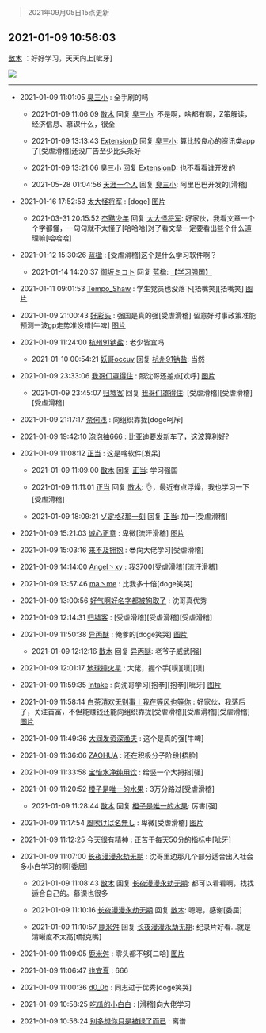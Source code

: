 > 2021年09月05日15点更新
<link rel="stylesheet" href="https://cdn.jsdelivr.net/gh/taotie6/sampleJSON@main/css/photo_show.css">


 ## 2021-01-09 10:56:03 

 [㪚木](https://www.coolapk.com/feed/24096964?shareKey=MmQ0MWQ1MjBkODc3NjEzMTc3YjM~) ：好好学习，天天向上[呲牙] 

<div class="album">
<img class="img-item" src="http://image.coolapk.com/feed/2021/0109/10/1081091_aef39fc8_0961_534@3278x2529.jpeg" />
</div>

 ------- 

- 2021-01-09 11:01:05 [臭三小](uid=1083129) : 全手刷的吗 

    - 2021-01-09 11:06:09 [㪚木](uid=1081091) 回复 [臭三小](uid=1083129): 不是啊，啥都有啊，Z策解读，经济信息、慕课什么，很全 

    - 2021-01-09 13:13:43 [ExtensionD](uid=1353715) 回复 [臭三小](uid=1083129): 算比较良心的资讯类app了[受虐滑稽]还没广告至少比头条好 

    - 2021-01-09 13:21:06 [臭三小](uid=1083129) 回复 [ExtensionD](uid=1353715): 也不看看谁开发的 

    - 2021-05-28 01:04:56 [天涯一个人](uid=3225865) 回复 [臭三小](uid=1083129): 阿里巴巴开发的[滑稽] 

- 2021-01-16 17:52:53 [太大怪将军](uid=1663357) : [doge] [图片](http://image.coolapk.com/feed/2021/0116/17/1663357_7d47b7b6_0772_5493@1064x2246.jpeg)

    - 2021-03-31 20:15:52 [杰黠少年](uid=925525) 回复 [太大怪将军](uid=1663357): 好家伙，我看文章一个个字都懂，一句句就不太懂了[哈哈哈]对了看文章一定要看出些个什么道理嘛[哈哈哈] 

- 2021-01-12 15:30:26 [蓝楹](uid=467567) : [受虐滑稽]这个是什么学习软件啊？ 

    - 2021-01-14 14:20:37 [御坂ミコト](uid=626304) 回复 [蓝楹](uid=467567): <a class="feed-link-url" href="http://www.coolapk.com/apk/cn.xuexi.android" title="学习强国" target="_blank" rel="nofollow">【学习强国】</a> 

- 2021-01-11 09:01:53 [Tempo_Shaw](uid=4334931) : 学生党员也没落下[捂嘴笑][捂嘴笑] [图片](http://image.coolapk.com/feed/2021/0111/09/4334931_98f7ac92_6912_2402@1052x951.jpeg)

- 2021-01-09 21:00:43 [好彩头](uid=1648440) : 强国是真的强[受虐滑稽]   留意好时事政策准能预测一波gp走势准没错[牛啤] [图片](http://image.coolapk.com/feed/2021/0109/21/1648440_24c79230_7241_858@1080x2160.jpeg)

- 2021-01-09 11:24:00 [杭州91钠盐](uid=3259505) : 老少皆宜吗 

    - 2021-01-10 00:54:21 [妖哥occuy](uid=1388591) 回复 [杭州91钠盐](uid=3259505): 当然 

- 2021-01-09 23:33:06 [我哥们罩得住](uid=1692329) : 照沈哥还差点[欢呼] [图片](http://image.coolapk.com/feed/2021/0109/23/1692329_81456a4e_6385_905@1080x2280.jpeg)

    - 2021-01-09 23:45:07 [归墟客](uid=3287587) 回复 [我哥们罩得住](uid=1692329): [受虐滑稽][受虐滑稽][受虐滑稽] 

- 2021-01-09 21:17:17 [奈何浅](uid=1884562) : 向组织靠拢[doge呵斥] 

- 2021-01-09 19:42:10 [泡泡袖666](uid=2844894) : 比亚迪要发新车了，这波算利好? 

- 2021-01-09 11:08:12 [正当](uid=1725957) : 这是啥软件[发呆] 

    - 2021-01-09 11:09:00 [㪚木](uid=1081091) 回复 [正当](uid=1725957): 学习强国 

    - 2021-01-09 11:11:01 [正当](uid=1725957) 回复 [㪚木](uid=1081091): 👌，最近有点浮燥，我也学习一下[受虐滑稽] 

    - 2021-01-09 18:09:21 [ゾ定格ζ那一刻](uid=1167739) 回复 [正当](uid=1725957): 加一[受虐滑稽] 

- 2021-01-09 15:21:03 [诚心正意](uid=702743) : 卑微[流汗滑稽] [图片](http://image.coolapk.com/feed/2021/0109/15/702743_f37bc741_6862_2445@1080x804.jpeg)

- 2021-01-09 15:03:16 [来不及拥抱](uid=1073400) : 😎向大佬学习[受虐滑稽] 

- 2021-01-09 14:14:00 [Angel丶xy](uid=3421003) : 我3700[受虐滑稽][流汗滑稽] 

- 2021-01-09 13:57:46 [ma丶me](uid=2218610) : 比我多十倍[doge笑哭] 

- 2021-01-09 13:00:56 [好气啊好名字都被狗取了](uid=1229616) : 沈哥真优秀 

- 2021-01-09 12:14:31 [归墟客](uid=3287587) : [受虐滑稽][受虐滑稽][受虐滑稽] 

- 2021-01-09 11:50:38 [异丙醚](uid=770992) : 俺爹的[doge笑哭] [图片](http://image.coolapk.com/feed/2021/0109/11/770992_78e63f36_4236_9006@2494x3325.jpeg)

    - 2021-01-09 12:12:16 [㪚木](uid=1081091) 回复 [异丙醚](uid=770992): 老爷子威武[强] 

- 2021-01-09 12:01:17 [地球撞火星](uid=4133875) : 大佬，握个手[噗][噗][噗] 

- 2021-01-09 11:59:35 [Intake](uid=555595) : 向沈哥学习[抱拳][抱拳][呲牙] [图片](http://image.coolapk.com/feed/2021/0109/11/555595_d1d97299_4774_7153@1080x406.jpeg)

- 2021-01-09 11:58:14 [白茶清欢无别事丨我在等风也等你](uid=882758) : 好家伙，我落后了，关注首富，不但能赚钱还能向组织靠拢[受虐滑稽][受虐滑稽][受虐滑稽] [图片](http://image.coolapk.com/feed/2021/0109/11/882758_6addfc35_4693_4091@1080x662.jpeg)

- 2021-01-09 11:49:36 [大润发资深渔夫](uid=2415285) : 这个是真的强[牛啤] 

- 2021-01-09 11:36:06 [ZAOHUA](uid=1930793) : 还在积极分子阶段[捂脸] 

- 2021-01-09 11:33:58 [宝怡水净纯用饮](uid=1643905) : 给竖一个大拇指[强] 

- 2021-01-09 11:20:52 [橙子是唯一的水果](uid=3157535) : 3万分路过[受虐滑稽] 

    - 2021-01-09 11:28:44 [㪚木](uid=1081091) 回复 [橙子是唯一的水果](uid=3157535): 厉害[强] 

- 2021-01-09 11:17:54 [風吹けば名無し](uid=780057) : 卑微[受虐滑稽] [图片](http://image.coolapk.com/feed/2021/0109/11/780057_36652021_2272_2045@1080x2340.jpeg)

- 2021-01-09 11:12:25 [今天很有精神](uid=3003957) : 正苦于每天50分的指标中[呲牙] 

- 2021-01-09 11:07:00 [长夜漫漫永劫无期](uid=3800103) : 沈哥里边那几个部分适合出入社会多小白学习的啊[委屈] 

    - 2021-01-09 11:08:43 [㪚木](uid=1081091) 回复 [长夜漫漫永劫无期](uid=3800103): 都可以看看啊，找找适合自己的。慕课也很多 

    - 2021-01-09 11:10:16 [长夜漫漫永劫无期](uid=3800103) 回复 [㪚木](uid=1081091): 嗯嗯，感谢[委屈] 

    - 2021-01-09 11:10:57 [鹿米舛](uid=3624948) 回复 [长夜漫漫永劫无期](uid=3800103): 纪录片好看…就是清晰度不太高[t耐克嘴] 

- 2021-01-09 11:09:05 [鹿米舛](uid=3624948) : 零头都不够[二哈] [图片](http://image.coolapk.com/feed/2021/0109/11/3624948_59b2cfcc_1745_0638@1440x491.jpeg)

- 2021-01-09 11:06:47 [也宜夏](uid=525398) : 666 

- 2021-01-09 11:00:36 [d0_0b](uid=466123) : 同志过于优秀[doge笑哭] 

- 2021-01-09 10:58:25 [吃瓜的小白白](uid=632213) : [滑稽]向大佬学习 

- 2021-01-09 10:56:24 [别多想你只是被绿了而已](uid=3082855) : 离谱 

